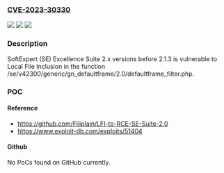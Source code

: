 ### [CVE-2023-30330](https://cve.mitre.org/cgi-bin/cvename.cgi?name=CVE-2023-30330)
![](https://img.shields.io/static/v1?label=Product&message=n%2Fa&color=blue)
![](https://img.shields.io/static/v1?label=Version&message=n%2Fa&color=blue)
![](https://img.shields.io/static/v1?label=Vulnerability&message=n%2Fa&color=brighgreen)

### Description

SoftExpert (SE) Excellence Suite 2.x versions before 2.1.3 is vulnerable to Local File Inclusion in the function /se/v42300/generic/gn_defaultframe/2.0/defaultframe_filter.php.

### POC

#### Reference
- https://github.com/Filiplain/LFI-to-RCE-SE-Suite-2.0
- https://www.exploit-db.com/exploits/51404

#### Github
No PoCs found on GitHub currently.

